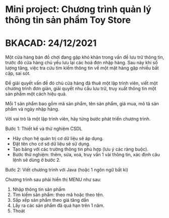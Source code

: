 # Mini project: Chương trình quản lý thông tin sản phẩm Toy Store
# BKACAD: 24/12/2021

Một cửa hàng bán đồ chơi đang gặp khó khăn trong vấn đề lưu trữ thông tin, trước đó cửa hàng chủ yếu lưu lại các hoá đơn nhập hàng.
Sau này khi số lượng tăng, việc tra cứu tìm kiếm thông tin về một mặt hàng gặp nhiều bất cập, sai sót.

Để giải quyết vấn đề đó chủ cửa hàng đã thuê một lập trình viên, viết một chương trình đơn giản, giải quyết nhu cầu lưu trữ, 
truy xuất thông tin một sản phẩm một cách hiệu quả.

Mỗi 1 sản phẩm bao gồm mã sản phẩm, tên sản phẩm, giá mua, mô tả sản phẩm và ngày nhập hàng.

Với vai trò là một lập trình viên, hãy tứng bước phát triển chương trình.

Bước 1: Thiết kế và thử nghiệm CSDL
- Hãy chọn hệ quản trị cơ dữ liệu sẽ áp dụng.
- Đặt tên cho cơ sở dữ liệu sẽ sử dụng.
- Tạo bảng với các trường thông tin phù hợp (lưu ý các ràng buộc).
- Bước thử nghiệm: thêm, sửa, xoá, truy vấn 1 vài thông tin, xác định câu lệnh sẽ dùng ở bước 2.

Bước 2: Viết chương trình với Java (hoặc 1 ngôn ngữ bất kì)

Chương trình sau phải hiển thị MENU như sau:

   1. Nhập thông tin sản phẩm
   2. Tìm kiếm sản phẩm: theo mã hoặc theo tên.
   3. Sắp xếp sản phẩm theo giá tăng dần
   4. Lấy ra các sản phẩm đã quá hạn trên 1 năm.
   5. Thoát
